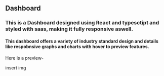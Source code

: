 ## Dashboard 
### This is a Dashboard designed using React and typesctipt and styled with saas, making it fully responsive aswell.

#### This dashboard offers a variety of industry standard design and details like respobnsive graphs and charts with hover to preview features.

Here is a preview- 

  insert img

  